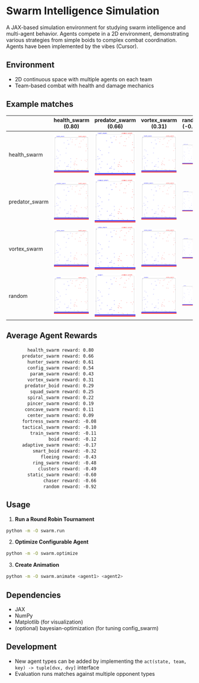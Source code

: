# Swarm Intelligence Simulation

A JAX-based simulation environment for studying swarm intelligence and multi-agent behavior. Agents compete in a 2D environment, demonstrating various strategies from simple boids to complex combat coordination. Agents have been implemented by the vibes (Cursor).

## Environment
- 2D continuous space with multiple agents on each team
- Team-based combat with health and damage mechanics

## Example matches

|   | health_swarm (0.80) | predator_swarm (0.66) | vortex_swarm (0.31) | random (-0.92) |
| --- | --- | --- | --- | --- |
health_swarm | ![](results/animations/health_swarm_vs_health_swarm.gif) | ![](results/animations/health_swarm_vs_predator_swarm.gif) | ![](results/animations/health_swarm_vs_vortex_swarm.gif) | ![](results/animations/health_swarm_vs_random.gif)
predator_swarm | ![](results/animations/predator_swarm_vs_health_swarm.gif) | ![](results/animations/predator_swarm_vs_predator_swarm.gif) | ![](results/animations/predator_swarm_vs_vortex_swarm.gif) | ![](results/animations/predator_swarm_vs_random.gif)
vortex_swarm | ![](results/animations/vortex_swarm_vs_health_swarm.gif) | ![](results/animations/vortex_swarm_vs_predator_swarm.gif) | ![](results/animations/vortex_swarm_vs_vortex_swarm.gif) | ![](results/animations/vortex_swarm_vs_random.gif)
random | ![](results/animations/random_vs_health_swarm.gif) | ![](results/animations/random_vs_predator_swarm.gif) | ![](results/animations/random_vs_vortex_swarm.gif) | ![](results/animations/random_vs_random.gif)

## Average Agent Rewards
```
        health_swarm reward: 0.80
      predator_swarm reward: 0.66
        hunter_swarm reward: 0.61
        config_swarm reward: 0.54
         param_swarm reward: 0.43
        vortex_swarm reward: 0.31
       predator_boid reward: 0.29
         squad_swarm reward: 0.25
        spiral_swarm reward: 0.22
        pincer_swarm reward: 0.19
       concave_swarm reward: 0.11
        center_swarm reward: 0.09
      fortress_swarm reward: -0.08
      tactical_swarm reward: -0.10
         train_swarm reward: -0.11
                boid reward: -0.12
      adaptive_swarm reward: -0.17
          smart_boid reward: -0.32
             fleeing reward: -0.43
          ring_swarm reward: -0.48
            clusters reward: -0.49
        static_swarm reward: -0.60
              chaser reward: -0.66
              random reward: -0.92
```


## Usage

1. **Run a Round Robin Tournament**
```bash
python -m -O swarm.run
```

2. **Optimize Configurable Agent**
```bash
python -m -O swarm.optimize
```

3. **Create Animation**
```bash
python -m -O swarm.animate <agent1> <agent2>
```

## Dependencies
- JAX
- NumPy
- Matplotlib (for visualization)
- (optional) bayesian-optimization (for tuning config_swarm)

## Development
- New agent types can be added by implementing the `act(state, team, key) -> tuple[dvx, dvy]` interface
- Evaluation runs matches against multiple opponent types
